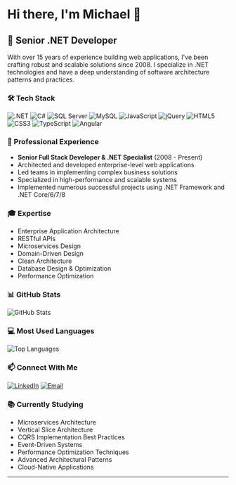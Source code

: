 # Hi there, I'm Michael 👋

## 🎯 Senior .NET Developer 

With over 15 years of experience building web applications, I've been crafting robust and scalable solutions since 2008. I specialize in .NET technologies and have a deep understanding of software architecture patterns and practices.

### 🛠️ Tech Stack
![.NET](https://img.shields.io/badge/-.NET-512BD4?style=flat&logo=dotnet&logoColor=white)
![C#](https://img.shields.io/badge/-C%23-239120?style=flat&logo=c-sharp&logoColor=white)
![SQL Server](https://img.shields.io/badge/-SQL%20Server-CC2927?style=flat&logo=microsoft-sql-server&logoColor=white)
![MySQL](https://img.shields.io/badge/-MySQL-4479A1?style=flat&logo=mysql&logoColor=white)
![JavaScript](https://img.shields.io/badge/-JavaScript-F7DF1E?style=flat&logo=javascript&logoColor=black)
![jQuery](https://img.shields.io/badge/-jQuery-0769AD?style=flat&logo=jquery&logoColor=white)
![HTML5](https://img.shields.io/badge/-HTML5-E34F26?style=flat&logo=html5&logoColor=white)
![CSS3](https://img.shields.io/badge/-CSS3-1572B6?style=flat&logo=css3&logoColor=white)
![TypeScript](https://img.shields.io/badge/-TypeScript-3178C6?style=flat&logo=typescript&logoColor=white)
![Angular](https://img.shields.io/badge/-Angular-DD0031?style=flat&logo=angular&logoColor=white)

### 💼 Professional Experience
- **Senior Full Stack Developer & .NET Specialist** (2008 - Present)
- Architected and developed enterprise-level web applications
- Led teams in implementing complex business solutions
- Specialized in high-performance and scalable systems
- Implemented numerous successful projects using .NET Framework and .NET Core/6/7/8

### 🎓 Expertise
- Enterprise Application Architecture
- RESTful APIs
- Microservices Design
- Domain-Driven Design
- Clean Architecture
- Database Design & Optimization
- Performance Optimization

### 📊 GitHub Stats
![GitHub Stats](https://github-readme-stats.vercel.app/api?username=michaelcdr&show_icons=true&theme=dracula)

### 💻 Most Used Languages
![Top Languages](https://github-readme-stats.vercel.app/api/top-langs/?username=michaelcdr&layout=compact&theme=dracula)

### 📫 Connect With Me
[![LinkedIn](https://img.shields.io/badge/-LinkedIn-0077B5?style=flat&logo=linkedin&logoColor=white)](https://www.linkedin.com/in/michael-costa-dos-reis/)
[![Email](https://img.shields.io/badge/-Email-D14836?style=flat&logo=gmail&logoColor=white)](mailto:michaelcdr@hotmail.com)

### 📚 Currently Studying
- Microservices Architecture
- Vertical Slice Architecture
- CQRS Implementation Best Practices
- Event-Driven Systems
- Performance Optimization Techniques
- Advanced Architectural Patterns
- Cloud-Native Applications

---
